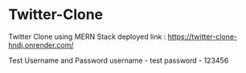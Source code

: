 # Twitter-Clone
Twitter Clone using MERN Stack 
deployed link : https://twitter-clone-hndj.onrender.com/

Test Username and Password
username - test
password - 123456